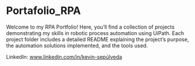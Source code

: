 # Portafolio_RPA
Welcome to my RPA Portfolio! Here, you’ll find a collection of projects demonstrating my skills in robotic process automation using UiPath. Each project folder includes a detailed README explaining the project’s purpose, the automation solutions implemented, and the tools used.

LinkedIn: www.linkedin.com/in/kevin-sepúlveda
